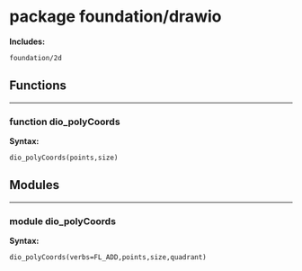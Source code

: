 # package foundation/drawio


__Includes:__

    foundation/2d

## Functions


---

### function dio_polyCoords

__Syntax:__

    dio_polyCoords(points,size)

## Modules


---

### module dio_polyCoords

__Syntax:__

    dio_polyCoords(verbs=FL_ADD,points,size,quadrant)

